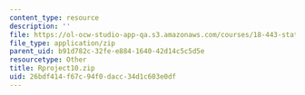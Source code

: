 ```yaml
---
content_type: resource
description: ''
file: https://ol-ocw-studio-app-qa.s3.amazonaws.com/courses/18-443-statistics-for-applications-spring-2015/26bdf414f67c94f0dacc34d1c603e0df_Rproject10.zip
file_type: application/zip
parent_uid: b91d782c-32fe-e884-1640-42d14c5c5d5e
resourcetype: Other
title: Rproject10.zip
uid: 26bdf414-f67c-94f0-dacc-34d1c603e0df
---
```

